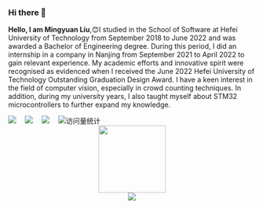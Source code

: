 ### Hi there 👋

<!--
**lmy12367/lmy12367** is a ✨ _special_ ✨ repository because its `README.md` (this file) appears on your GitHub profile.

Here are some ideas to get you started:

- 🔭 I’m currently working on ...
- 🌱 I’m currently learning ...
- 👯 I’m looking to collaborate on ...
- 🤔 I’m looking for help with ...
- 💬 Ask me about ...
- 📫 How to reach me: ...
- 😄 Pronouns: ...
- ⚡ Fun fact: ...
-->
**Hello, I am Mingyuan Liu**,:blush:I studied in the School of Software at Hefei University of Technology from September 2018 to June 2022 and was awarded a Bachelor of Engineering degree. During this period, I did an internship in a company in Nanjing from September 2021 to April 2022 to gain relevant experience. My academic efforts and innovative spirit were recognised as evidenced when I received the June 2022 Hefei University of Technology Outstanding Graduation Design Award.
I have a keen interest in the field of computer vision, especially in crowd counting techniques. In addition, during my university years, I also taught myself about STM32 microcontrollers to further expand my knowledge.

 <div>
    <a href="https://blog.futurehud.cloud//"><img src="https://img.shields.io/badge/Website-博客-blue" /></a>&emsp;
    <a href="https://space.bilibili.com/286830749?spm_id_from=333.1007.0.0"><img src="https://img.shields.io/badge/Bilibili-B站-ff69b4" /></a>&emsp;
    <a href="https://blog.csdn.net/qq_44047806?spm=1000.2115.3001.5343"><img src="https://img.shields.io/badge/CSDN-论坛-c32136" /></a>&emsp;
    <!-- visitor statistics logo 访问量统计徽标 -->
    <img src="https://komarev.com/ghpvc/?username=lmy12367&label=Views&color=0e75b6&style=flat" alt="访问量统计" />
  </div>

  <div align="center"> <img height="137px" src="https://github-readme-stats.vercel.app/api?username=lmy12367&hide_title=true&hide_border=true&show_icons=trueline_height=21&text_color=000&icon_color=000&bg_color=0,ea6161,ffc64d,fffc4d,52fa5a&theme=graywhite" /> </div>
  <div align="center"> <img src="https://github-readme-stats.vercel.app/api/top-langs/?username=lmy12367&hide_title=true&hide_border=true&layout=compact&langs_count=6&text_color=000&icon_color=fff&bg_color=0,52fa5a,4dfcff,c64dff&theme=graywhite" /> </div>
